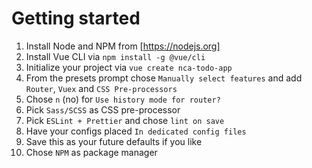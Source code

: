 # Getting started

1. Install Node and NPM from [https://nodejs.org]
2. Install Vue CLI via `npm install -g @vue/cli`
3. Initialize your project via `vue create nca-todo-app`
4. From the presets prompt chose `Manually select features` and add `Router`, `Vuex` and `CSS Pre-processors`
5. Chose `n` (no) for `Use history mode for router?`
6. Pick `Sass/SCSS` as CSS pre-processor
7. Pick `ESLint + Prettier` and chose `lint on save`
8. Have your configs placed `In dedicated config files`
9. Save this as your future defaults if you like
10. Chose `NPM` as package manager 